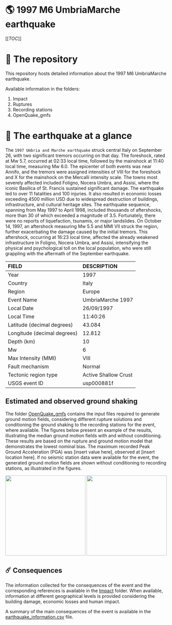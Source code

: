 # 🌎 1997 M6 UmbriaMarche earthquake
[[_TOC_]]

# 📂 The repository

This repository hosts detailed information about the 1997 M6 UmbriaMarche earthquake.

Available information in the folders:

1. Impact
2. Ruptures
3. Recording stations
4. OpenQuake_gmfs


# 🚀 The earthquake at a glance 

The `1997 Umbria and Marche earthquake` struck central Italy on September 26, with two significant tremors occurring on that day. The foreshock, rated at Mw 5.7, occurred at 02:33 local time, followed by the mainshock at 11:40 local time, measuring Mw 6.0. The epicenter of both events was near Annifo, and the tremors were assigned intensities of VIII for the foreshock and X for the mainshock on the Mercalli intensity scale. The towns most severely affected included Foligno, Nocera Umbra, and Assisi, where the iconic Basilica of St. Francis sustained significant damage. The earthquake led to over 11 fatalities and 100 injuries. It also resulted in economic losses exceeding 4500 million USD due to widespread destruction of buildings, infrastructure, and cultural heritage sites. The earthquake sequence, spanning from May 1997 to April 1998, included thousands of aftershocks, more than 30 of which exceeded a magnitude of 3.5. Fortunately, there were no reports of liquefaction, tsunamis, or major landslides. On October 14, 1997, an aftershock measuring Mw 5.5 and MMI VII struck the region, further exacerbating the damage caused by the initial tremors. This aftershock, occurring at 16:23 local time, affected the already weakened infrastructure in Foligno, Nocera Umbra, and Assisi, intensifying the physical and psychological toll on the local population, who were still grappling with the aftermath of the September earthquake.

| FIELD | DESCRIPTION |
|:------|:------------|
| Year | 1997 |
| Country | Italy |
| Region | Europe |
| Event Name | UmbriaMarche 1997 |
| Local Date | 26/09/1997 |
| Local Time | 11:40:26 |
| Latitude (decimal degrees) | 43.084 |
| Longitude (decimal degrees) | 12.812 |
| Depth (km) | 10 |
| Mw | 6 |
| Max Intensity (MMI) | VIII |
| Fault mechanism | Normal |
| Tectonic region type | Active Shallow Crust |
| USGS event ID | usp000881f |

## Estimated and observed ground shaking

The folder [OpenQuake_gmfs](./OpenQuake_gmfs/) contains the input files required to generate ground motion fields, considering different rupture solutions and conditioning the ground shaking to the recording stations for the event, where available. The figures below present an example of the results, illustrating the median ground motion fields with and without conditioning. These results are based on the rupture and ground motion model that demonstrates the lowest nominal bias. The maximum recorded Peak Ground Acceleration (PGA) was [insert value here], observed at [insert location here]. If no seismic station data were available for the event, the generated ground motion fields are shown without conditioning to recording stations, as illustrated in the figures.

<img src="./4_OpenQuake_gmfs/median_gmf_stations_none.png" height="250">
<img src="./4_OpenQuake_gmfs/median_gmf_stations_seismic.png" height="250">

## ☄️ Consequences

The information collected for the consequences of the event and the corresponding references is available in the [Impact](./Impact) folder. When available, information at different geographical levels is provided considering the building damage, economic losses and human impact.

A summary of the main consequences of the event is available in the [earthquake_information.csv](./earthquake_information.csv) file.

